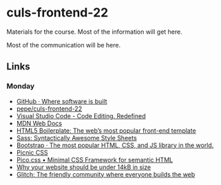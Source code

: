 # culs-frontend-22

Materials for the course. Most of the information will get here.

Most of the communication will be here.

## Links

### Monday

* [GitHub · Where software is built](https://github.com)
* [pepe/culs-frontend-22](https://github.com/pepe/culs-frontend-22)
* [Visual Studio Code - Code Editing. Redefined](https://code.visualstudio.com/)
* [MDN Web Docs](https://developer.mozilla.org/en-US/)
* [HTML5 Boilerplate: The web’s most popular front-end template](https://html5boilerplate.com/)
* [Sass: Syntactically Awesome Style Sheets](https://sass-lang.com/)
* [Bootstrap · The most popular HTML, CSS, and JS library in the world.](https://getbootstrap.com/)
* [Picnic CSS](https://picnicss.com/)
* [Pico.css • Minimal CSS Framework for semantic HTML](https://picocss.com/)
* [Why your website should be under 14kB in size](https://endtimes.dev/why-your-website-should-be-under-14kb-in-size/)
* [Glitch: The friendly community where everyone builds the web](https://glitch.com/dashboard)
